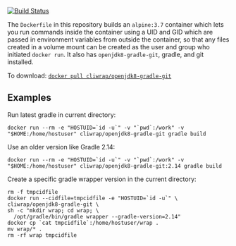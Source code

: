 [![Build
Status](https://travis-ci.org/wtanaka/docker-alpine-37-uid-openjdk8-gradle-git.svg?branch=master)](https://travis-ci.org/wtanaka/docker-alpine-37-uid-openjdk8-gradle-git)

The `Dockerfile` in this repository builds an `alpine:3.7` container
which lets you run commands inside the container using a UID and GID
which are passed in environment variables from outside the container,
so that any files created in a volume mount can be created as the user
and group who initiated `docker run`.  It also has `openjdk8-gradle-git`,
gradle, and git installed.

To download: [`docker pull cliwrap/openjdk8-gradle-git`](https://hub.docker.com/r/cliwrap/openjdk8-gradle-git/)

Examples
--------

Run latest gradle in current directory:

```docker run --rm -e "HOSTUID=`id -u`" -v "`pwd`:/work" -v "$HOME:/home/hostuser" cliwrap/openjdk8-gradle-git gradle build```

Use an older version like Gradle 2.14:

```docker run --rm -e "HOSTUID=`id -u`" -v "`pwd`:/work" -v "$HOME:/home/hostuser" cliwrap/openjdk8-gradle-git:2.14 gradle build```

Create a specific gradle wrapper version in the current directory:

```
rm -f tmpcidfile
docker run --cidfile=tmpcidfile -e "HOSTUID=`id -u`" \
cliwrap/openjdk8-gradle-git \
sh -c "mkdir wrap; cd wrap; \
  /opt/gradle/bin/gradle wrapper --gradle-version=2.14"
docker cp `cat tmpcidfile`:/home/hostuser/wrap .
mv wrap/* .
rm -rf wrap tmpcidfile
```
